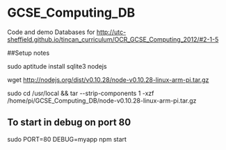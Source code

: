 # GCSE_Computing_DB
Code and demo Databases for http://utc-sheffield.github.io/tincan_curriculum/OCR_GCSE_Computing_2012/#2-1-5

##Setup notes

sudo aptitude install sqlite3 nodejs

wget http://nodejs.org/dist/v0.10.28/node-v0.10.28-linux-arm-pi.tar.gz

sudo cd /usr/local && tar --strip-components 1 -xzf /home/pi/GCSE_Computing_DB/node-v0.10.28-linux-arm-pi.tar.gz



## To start in debug on port 80
 sudo PORT=80 DEBUG=myapp npm start
